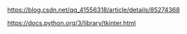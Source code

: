 https://blog.csdn.net/qq_41556318/article/details/85274368

https://docs.python.org/3/library/tkinter.html